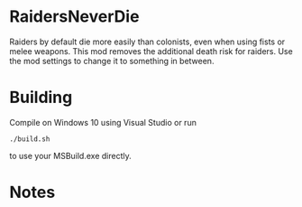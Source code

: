 # RaidersNeverDie

Raiders by default die more easily than colonists, even when using fists or melee weapons. This mod removes the additional death risk for raiders. Use the mod settings to change it to something in between.

# Building

Compile on Windows 10 using Visual Studio or run

`./build.sh`

to use your MSBuild.exe directly.

# Notes